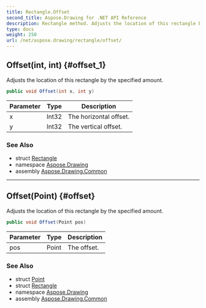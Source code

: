 ```yaml
---
title: Rectangle.Offset
second_title: Aspose.Drawing for .NET API Reference
description: Rectangle method. Adjusts the location of this rectangle by the specified amount
type: docs
weight: 250
url: /net/aspose.drawing/rectangle/offset/
---
```

## Offset(int, int) {#offset_1}

Adjusts the location of this rectangle by the specified amount.

```csharp
public void Offset(int x, int y)
```

| Parameter | Type | Description |
| --- | --- | --- |
| x | Int32 | The horizontal offset. |
| y | Int32 | The vertical offset. |

### See Also

* struct [Rectangle](../)
* namespace [Aspose.Drawing](../../rectangle/)
* assembly [Aspose.Drawing.Common](../../../)

---

## Offset(Point) {#offset}

Adjusts the location of this rectangle by the specified amount.

```csharp
public void Offset(Point pos)
```

| Parameter | Type | Description |
| --- | --- | --- |
| pos | Point | The offset. |

### See Also

* struct [Point](../../point/)
* struct [Rectangle](../)
* namespace [Aspose.Drawing](../../rectangle/)
* assembly [Aspose.Drawing.Common](../../../)


